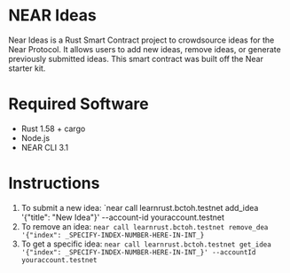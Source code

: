 # NEAR Ideas

Near Ideas is a Rust Smart Contract project to crowdsource ideas for the Near Protocol. It allows users to add new ideas, remove ideas, or generate previously submitted ideas. This smart contract was built off the Near starter kit.

# Required Software

- Rust 1.58 + cargo
- Node.js
- NEAR CLI 3.1

# Instructions
1. To submit a new idea: `near call learnrust.bctoh.testnet add_idea '{"title": "New Idea"}' --account-id youraccount.testnet
2. To remove an idea: `near call learnrust.bctoh.testnet remove_dea '{"index": _SPECIFY-INDEX-NUMBER-HERE-IN-INT_}`
3. To get a specific idea: `near call learnrust.bctoh.testnet get_idea '{"index": _SPECIFY-INDEX-NUMBER-HERE-IN-INT_}' --accountId youraccount.testnet`


